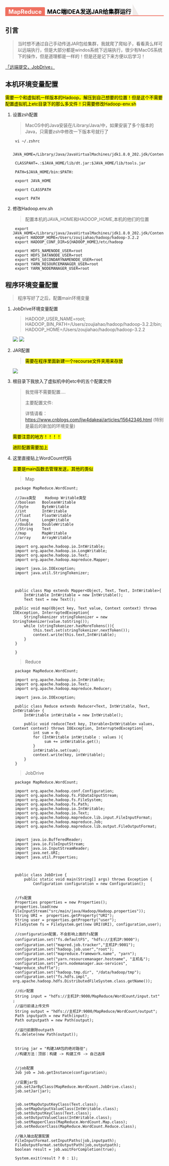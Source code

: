  <h2 data-tool="mdnice编辑器" style="margin-top: 30px; margin-bottom: 15px; padding: 0px; font-weight: bold; color: black; border-bottom: 2px solid rgb(239, 112, 96); font-size: 1.3em;">
    <span class="prefix" style="display: none;"></span
    ><span
      class="content"
      style="display: inline-block; font-weight: bold; background: rgb(239, 112, 96); color: #ffffff; padding: 3px 10px 1px; border-top-right-radius: 3px; border-top-left-radius: 3px; margin-right: 3px;"
    >
      MapReduce
    </span> MAC端IDEA发送JAR给集群运行
    <span class="suffix"></span>
    <span style="display: inline-block; vertical-align: bottom; border-bottom: 36px solid #efebe9; border-right: 20px solid transparent;"></span>
  </h2>
  
  
##   引言
>当时想不通过自己手动传送JAR包给集群，我就爬了爬帖子，看看真么样可以远端执行，但是大部分都是windos系统下远端执行，很少有MacOS系统下的操作，但是道理都是一样的！但是还是记下来方便以后学习！


[「远端提交，JobDrive」](#JUMP)
 
## 本机环境变量配置
<mark>需要一个和虚拟机一样版本的Hadoop，解压到自己想要的位置！但是这个不需要配置虚拟机上etc目录下的那么多文件！只需要修改Hadoop-env.sh

1. 设置zsh配置

	>MacOS中的Java安装在/Library/Java/中，如果安装了多个版本的Java，只需要zsh中修改一下版本号就行了

		vi ~/.zshrc		
		
		JAVA_HOME=/Library/Java/JavaVirtualMachines/jdk1.8.0_202.jdk/Contents/Home/

		CLASSPAHT=.:$JAVA_HOME/lib/dt.jar:$JAVA_HOME/lib/tools.jar
		
		PATH=$JAVA_HOME/bin:$PATH:
		
		export JAVA_HOME
		
		export CLASSPATH
		
		export PATH

2. 修改Hadoop.env.sh

	>配置本机的JAVA_HOME和HADOOP_HOME,本机的他们的位置

		export JAVA_HOME=/Library/java/JavaVirtualMachines/jdk1.8.0_202.jdk/Contents/Home
		export HADOOP_HOME=/Users/zoujiahao/hadoop/hadoop-3.2.2
		export HADOOP_CONF_DIR=${HADOOP_HOME}/etc/hadoop
		
		export HDFS_NAMENODE_USER=root
		export HDFS_DATANODE_USER=root
		export HDFS_SECONDARYNAMENODE_USER=root
		export YARN_RESOURCEMANAGER_USER=root
		export YARN_NODEMANAGER_USER=root
		
		
## 程序环境变量配置

>程序写好了之后，配置main环境变量


1. JobDrive环境变量配置

	>HADOOP_USER_NAME=root;
	>HADOOP_BIN_PATH=/Users/zoujiahao/hadoop/hadoop-3.2.2/bin;
	>HADOOP_HOME=/Users/zoujiahao/hadoop/hadoop-3.2.2

	![](https://s4.ax1x.com/2021/12/06/osdJKI.png)
	![](https://s4.ax1x.com/2021/12/06/osdYrt.png)
	
2. JAR配置

	><mark>需要在程序里面新建一个recourse文件夹用来存放
	
	![](https://s4.ax1x.com/2021/12/06/osdjiD.png)
	
3. 根目录下我放入了虚拟机中的etc中的五个配置文件

	>我觉得不需要配置....
	>
	>主要配置文件:
	>
	>详情请看：
	><https://www.cnblogs.com/ljw4dakeai/articles/15642346.html>
	(特别是最后的新加的环境变量)
	
	<mark>需要注意的地方！！！！</mark>
	
	<mark>进阶配置需要加上</mark>
	
3. 这里直接贴上WordCount代码

	<mark>主要是main函数去管理发送，其他的类似</mark>
	
	>Map
	
		package MapReduce.WordCount;
		
		//Java类型	Hadoop Writable类型
		//boolean	BooleanWritable
		//byte	    ByteWritable
		//int	    IntWritable
		//float	    FloatWritable
		//long	    LongWritable
		//double	DoubleWritable
		//String	Text
		//map	    MapWritable
		//array	    ArrayWritable
		
		import org.apache.hadoop.io.IntWritable;
		import org.apache.hadoop.io.LongWritable;
		import org.apache.hadoop.io.Text;
		import org.apache.hadoop.mapreduce.Mapper;
		
		import java.io.IOException;
		import java.util.StringTokenizer;
		
		
		
		public class Map extends Mapper<Object, Text, Text, IntWritable>{
		    IntWritable IntWritable = new IntWritable();
		    Text text = new Text();
	
	    public void map(Object key, Text value, Context context) throws IOException, InterruptedException{
	        StringTokenizer stringTokenizer = new StringTokenizer(value.toString());
	        while (stringTokenizer.hasMoreTokens()){
	            this.text.set(stringTokenizer.nextToken());
	            context.write(this.text,IntWritable);
	        }
	    }
	
		}
		
		
		
	>Reduce
	
		package MapReduce.WordCount;
		
		import org.apache.hadoop.io.IntWritable;
		import org.apache.hadoop.io.Text;
		import org.apache.hadoop.mapreduce.Reducer;
		
		import java.io.IOException;
		
		public class Reduce extends Reducer<Text, IntWritable, Text, IntWritable> {
		    IntWritable intWritable = new IntWritable();
		
		    public void reduce(Text	key, Iterable<IntWritable> values, Context context) throws IOException, InterruptedException{
		        int sum = 0;
		        for (IntWritable intWritable : values ){
		             sum += intWritable.get();
		        }
		        intWritable.set(sum);
		        context.write(key, intWritable);
		    }
		}
		
		
		
	> <span id="jump">JobDrive</span>
	
	
		package MapReduce.WordCount;
	
		import org.apache.hadoop.conf.Configuration;
		import org.apache.hadoop.fs.FSDataInputStream;
		import org.apache.hadoop.fs.FileSystem;
		import org.apache.hadoop.fs.Path;
		import org.apache.hadoop.io.IntWritable;
		import org.apache.hadoop.io.Text;
		import org.apache.hadoop.mapreduce.lib.input.FileInputFormat;
		import org.apache.hadoop.mapreduce.Job;
		import org.apache.hadoop.mapreduce.lib.output.FileOutputFormat;
	
	
		import java.io.BufferedReader;
		import java.io.FileInputStream;
		import java.io.InputStreamReader;
		import java.net.URI;
		import java.util.Properties;
		
		
		
		public class JobDrive {
		    public static void main(String[] args) throws Exception {
		        Configuration configuration = new Configuration();


        //fs配置
        Properties properties = new Properties();
        properties.load(new FileInputStream("src/main/java/Hadoop/Hadoop.properties"));
        String URI =  properties.getProperty("URI");
        String user = properties.getProperty("user");
        FileSystem fs = FileSystem.get(new URI(URI), configuration,user);

        //configuration配置，不会影响上面的fs配置
        configuration.set("fs.defaultFS", "hdfs://主机IP:9000");
        configuration.set("mapred.job.tracker","主机IP:9001");
        configuration.set("hadoop.job.user","root");
        configuration.set("mapreduce.framework.name", "yarn");
        configuration.set("yarn.resourcemanager.hostname", "主机名");
        configuration.set("yarn.nodemanager.aux-services", "mapreduce_shuffle");
        configuration.set("hadoop.tmp.dir", "/data/hadoop/tmp");
        configuration.set("fs.hdfs.impl", org.apache.hadoop.hdfs.DistributedFileSystem.class.getName());

        //dir配置
        String input = "hdfs://主机IP:9000/MapReduce/WordCount/input.txt" ;
        //运行前请上传文件
        String output = "hdfs://主机IP:9000/MapReduce/WordCount/output";
        Path inputpath = new Path(input);
        Path outputpath = new Path(output);

        //运行前删除outpath
        fs.delete(new Path(output));


        String jar = "构建JAR包的绝对路径";
        //构建方法：顶部：构建 -> 构建工件 -> 自己选择


        //job配置
        Job job = Job.getInstance(configuration);

        //设置jar包
        job.setJarByClass(MapReduce.WordCount.JobDrive.class);
        job.setJar(jar);


        job.setMapOutputKeyClass(Text.class);
        job.setMapOutputValueClass(IntWritable.class);
        job.setOutputKeyClass(Text.class);
        job.setOutputValueClass(IntWritable.class);
        job.setMapperClass(MapReduce.WordCount.Map.class);
        job.setReducerClass(MapReduce.WordCount.Reduce.class);

        //输入输出配置配置
        FileInputFormat.setInputPaths(job,inputpath);
        FileOutputFormat.setOutputPath(job,outputpath);
        boolean result = job.waitForCompletion(true);
        
        System.exit(result ? 0 : 1);
	



